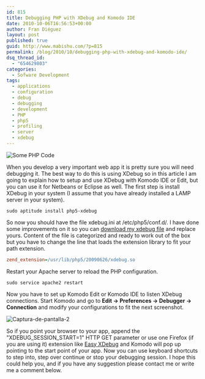 ```yaml
---
id: 815
title: Debugging PHP with XDebug and Komodo IDE
date: 2010-10-06T16:56:53+00:00
author: Fran Diéguez
layout: post
published: true
guid: http://www.mabishu.com/?p=815
permalink: /blog/2010/10/debugging-php-with-xdebug-and-komodo-ide/
dsq_thread_id:
  - "654629803"
categories:
  - Sofware Development
tags:
  - applications
  - configuration
  - debug
  - debugging
  - development
  - PHP
  - php5
  - profiling
  - server
  - xdebug
---
```

<img class="alignright" style="max-width: 270px;" title="Some PHP Code" src="/assets/Captura-de-pantalla-1.png" />

When you develop a very important web app it is pretty sure you will
need debugging it. The best way to do this is using XDebug so in this
article I am going to explain how to setup and use XDebug with Komodo
IDE or Edit, but you can use it for Netbeans or Eclipse as well. The
first step is install XDebug in your system (I assume that you have
already installed a LAMP server in your system).
```
sudo aptitude install php5-xdebug
```
So now you should have the file xdebug.ini at /etc/php5/conf.d/. I have
done some improvements on it so you can [download my xdebug
file](http://www.mabishu.com/downloads/xdebug.ini.mabishu.com "XDebug configuration file with all the configurations available")
and replace yours. Content of the file is categorized and ready to work
out of the box but you have to change the line that loads the extension
library to fit your path extension.
```ini
zend_extension=/usr/lib/php5/20090626/xdebug.so
```
Restart your Apache server to reload the PHP configuration.
```
sudo service apache2 restart
```

Now you have to set up Komodo Edit or Komodo IDE to listen XDebug
connections. Start Komodo and go to **Edit -\> Preferences -\> Debugger
-\> Connection** and modify your configurations to fit the next
screenshot.
<div class="aligncenter">

![](/assets/Captura-de-pantalla-2.png
"Captura-de-pantalla-2")
</div>

So if you point your browser to your app,
append the "XDEBUG\_SESSION\_START=1" HTTP GET parameter or use one
Firefox (if you are using it) extension like [Easy
XDebug](https://addons.mozilla.org/es-ES/firefox/addon/58688/ "Easy XDebug Firefox extension download page")
and Komodo will pop up pointing to the start point of your app. Now you
can use keyboard shortcuts to step into, step over continue or stop your
debugging session. I hope this could help you, and if you have any
suggestion please contact me or write me a comment below.
